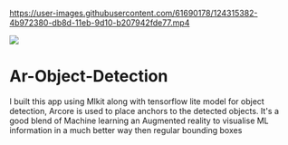 

https://user-images.githubusercontent.com/61690178/124315382-4b972380-db8d-11eb-9d10-b207942fde77.mp4



<a href="https://www.buymeacoffee.com/kashifmehmood"><img src="https://img.buymeacoffee.com/button-api/?text=Buy me a coffee&emoji=&slug=kashifmehmood&button_colour=FFDD00&font_colour=000000&font_family=Cookie&outline_colour=000000&coffee_colour=ffffff" /></a>

# Ar-Object-Detection
I built this app using Mlkit along with tensorflow lite model for object detection, Arcore is used to place anchors to the detected objects. It's a good blend of Machine learning an Augmented reality to visualise ML information in a much better way then regular bounding boxes

